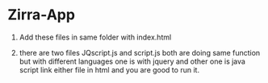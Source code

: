 # Zirra-App

1. Add these files in same folder with index.html

2. there are two files JQscript.js and script.js both are doing same function
   but with different languages one is with jquery and other one is java script
   link either file in html and you are good to run it.